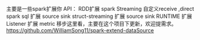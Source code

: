 主要是一些spark扩展你
API：
  RDD扩展
  spark Streaming 自定义receive ,direct 
  spark sql 扩展  source sink
  struct-streaming  扩展  source sink
RUNTIME
   扩展Listener
   扩展 metric
移步这里看，主要在这个项目下更新，欢迎提需求。
https://github.com/WilliamSong11/spark-extend-dataSource
